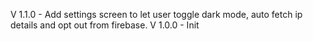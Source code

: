 V 1.1.0 - Add settings screen to let user toggle dark mode, auto fetch ip details and opt out from
firebase. V 1.0.0 - Init
